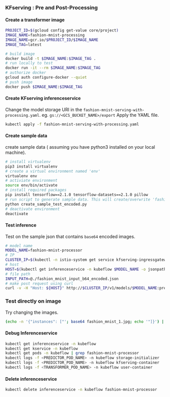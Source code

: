 ### KFserving : Pre and Post-Processing

#### Create a transformer image

```bash
PROJECT_ID=$(gcloud config get-value core/project)
IMAGE_NAME=fashion-mnist-processing
IMAGE_NAME=gcr.io/$PROJECT_ID/$IMAGE_NAME
IMAGE_TAG=latest

# build image
docker build -t $IMAGE_NAME:$IMAGE_TAG .
# run locally to test
docker run -it --rm $IMAGE_NAME:$IMAGE_TAG
# authorize docker
gcloud auth configure-docker --quiet
# push image
docker push $IMAGE_NAME:$IMAGE_TAG
```

#### Create KFserving inferenceservice

Change the model storage URI in the `fashion-mnist-serving-with-processing.yaml`. eg. `gs://<GCS_BUCKET_NAME>/export`
Apply the YAML file. 

```bash
kubectl apply -f fashion-mnist-serving-with-processing.yaml
```
#### Create sample data

create sample data ( assuming you have python3 installed on your local machine). 

```bash
# install virtualenv
pip3 install virtualenv
# create a virtual environment named 'env'
virtualenv env
# activiate environment
source env/bin/activate
# install required packages
pip install tensorflow==2.1.0 tensorflow-datasets==2.1.0 pillow
# run script to generate sample data. This will create/overwrite 'fashion_mnist_input.json'
python create_sample_test_encoded.py
# deactivate environment
deactivate
```

#### Test inference

Test on the sample json that contains `base64` encoded images. 

```bash
# model name
MODEL_NAME=fashion-mnist-processor
# IP 
CLUSTER_IP=$(kubectl -n istio-system get service kfserving-ingressgateway -o jsonpath='{.status.loadBalancer.ingress[0].ip}')
# host
HOST=$(kubectl get inferenceservice -n kubeflow $MODEL_NAME -o jsonpath='{.status.url}' | cut -d "/" -f 3)
# file path
INPUT_PATH=@./fashion_mnist_input_b64_encoded.json
# make post request using curl
curl -v -H "Host: ${HOST}" http://$CLUSTER_IP/v1/models/$MODEL_NAME:predict -d $INPUT_PATH
```

### Test directly on image

Try changing the images. 

```bash
(echo -n '{"instances": ["'; base64 fashion_mnist_1.jpg; echo '"]}') | curl -v -H "Content-Type: application/json" -H "Host: ${HOST}" -d @-  http://$CLUSTER_IP/v1/models/$MODEL_NAME:predict
```

#### Debug Inferenceservice

```bash
kubectl get inferenceservice -n kubeflow
kubectl get kservice -n kubeflow
kubectl get pods -n kubeflow | grep fashion-mnist-processor
kubectl logs -f <PREDICTOR_POD_NAME> -n kubeflow storage-initializer
kubectl logs -f <PREDICTOR_POD_NAME> -n kubeflow kfserving-container
kubectl logs -f <TRANSFORMER_POD_NAME> -n kubeflow user-container
```
#### Delete inferenceservice

```bash
kubectl delete inferenceservice -n kubeflow fashion-mnist-processor
```